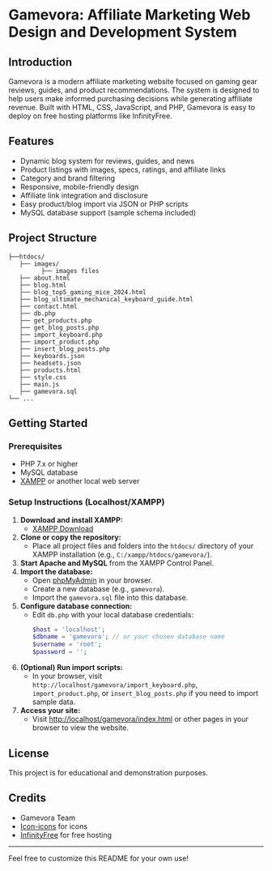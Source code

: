 # Gamevora: Affiliate Marketing Web Design and Development System

## Introduction
Gamevora is a modern affiliate marketing website focused on gaming gear reviews, guides, and product recommendations. The system is designed to help users make informed purchasing decisions while generating affiliate revenue. Built with HTML, CSS, JavaScript, and PHP, Gamevora is easy to deploy on free hosting platforms like InfinityFree.

## Features
- Dynamic blog system for reviews, guides, and news
- Product listings with images, specs, ratings, and affiliate links
- Category and brand filtering
- Responsive, mobile-friendly design
- Affiliate link integration and disclosure
- Easy product/blog import via JSON or PHP scripts
- MySQL database support (sample schema included)

## Project Structure
```
├──htdocs/
   ├── images/
         ├── images files
   ├── about.html
   ├── blog.html
   ├── blog_top5_gaming_mice_2024.html
   ├── blog_ultimate_mechanical_keyboard_guide.html
   ├── contact.html
   ├── db.php
   ├── get_products.php
   ├── get_blog_posts.php
   ├── import_keyboard.php
   ├── import_product.php
   ├── insert_blog_posts.php
   ├── keyboards.json
   ├── headsets.json
   ├── products.html
   ├── style.css
   ├── main.js
   ├── gamevora.sql
└── ...
```

## Getting Started
### Prerequisites
- PHP 7.x or higher
- MySQL database
- [XAMPP](https://www.apachefriends.org/) or another local web server

### Setup Instructions (Localhost/XAMPP)
1. **Download and install XAMPP:**
   - [XAMPP Download](https://www.apachefriends.org/index.html)
2. **Clone or copy the repository:**
   - Place all project files and folders into the `htdocs/` directory of your XAMPP installation (e.g., `C:/xampp/htdocs/gamevora/`).
3. **Start Apache and MySQL** from the XAMPP Control Panel.
4. **Import the database:**
   - Open [phpMyAdmin](http://localhost/phpmyadmin/) in your browser.
   - Create a new database (e.g., `gamevora`).
   - Import the `gamevora.sql` file into this database.
5. **Configure database connection:**
   - Edit `db.php` with your local database credentials:
     ```php
     $host = 'localhost';
     $dbname = 'gamevora'; // or your chosen database name
     $username = 'root';
     $password = '';
     ```
6. **(Optional) Run import scripts:**
   - In your browser, visit `http://localhost/gamevora/import_keyboard.php`, `import_product.php`, or `insert_blog_posts.php` if you need to import sample data.
7. **Access your site:**
   - Visit [http://localhost/gamevora/index.html](http://localhost/gamevora/index.html) or other pages in your browser to view the website.

## License
This project is for educational and demonstration purposes.

## Credits
- Gamevora Team
- [Icon-icons](https://icon-icons.com/) for icons
- [InfinityFree](https://infinityfree.net/) for free hosting

---
Feel free to customize this README for your own use! 
